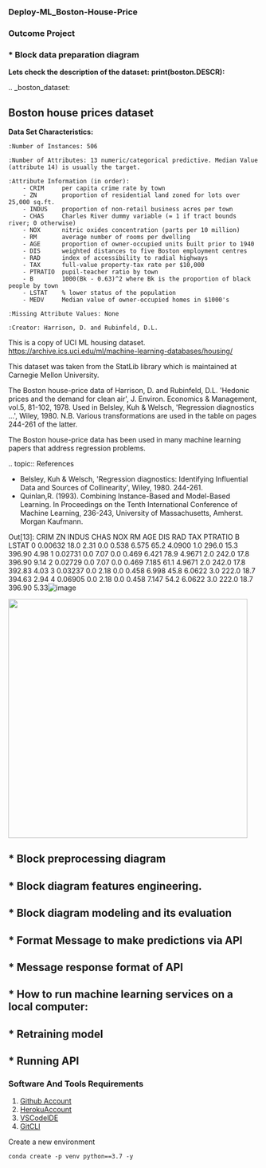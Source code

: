 ### Deploy-ML_Boston-House-Price

### Outcome Project
### * Block data preparation diagram

**Lets check the description of the dataset:**
**print(boston.DESCR):**

.. _boston_dataset:

Boston house prices dataset
---------------------------

**Data Set Characteristics:**  

    :Number of Instances: 506 

    :Number of Attributes: 13 numeric/categorical predictive. Median Value (attribute 14) is usually the target.

    :Attribute Information (in order):
        - CRIM     per capita crime rate by town
        - ZN       proportion of residential land zoned for lots over 25,000 sq.ft.
        - INDUS    proportion of non-retail business acres per town
        - CHAS     Charles River dummy variable (= 1 if tract bounds river; 0 otherwise)
        - NOX      nitric oxides concentration (parts per 10 million)
        - RM       average number of rooms per dwelling
        - AGE      proportion of owner-occupied units built prior to 1940
        - DIS      weighted distances to five Boston employment centres
        - RAD      index of accessibility to radial highways
        - TAX      full-value property-tax rate per $10,000
        - PTRATIO  pupil-teacher ratio by town
        - B        1000(Bk - 0.63)^2 where Bk is the proportion of black people by town
        - LSTAT    % lower status of the population
        - MEDV     Median value of owner-occupied homes in $1000's

    :Missing Attribute Values: None

    :Creator: Harrison, D. and Rubinfeld, D.L.

This is a copy of UCI ML housing dataset.
https://archive.ics.uci.edu/ml/machine-learning-databases/housing/


This dataset was taken from the StatLib library which is maintained at Carnegie Mellon University.

The Boston house-price data of Harrison, D. and Rubinfeld, D.L. 'Hedonic
prices and the demand for clean air', J. Environ. Economics & Management,
vol.5, 81-102, 1978.   Used in Belsley, Kuh & Welsch, 'Regression diagnostics
...', Wiley, 1980.   N.B. Various transformations are used in the table on
pages 244-261 of the latter.

The Boston house-price data has been used in many machine learning papers that address regression
problems.   
     
.. topic:: References

   - Belsley, Kuh & Welsch, 'Regression diagnostics: Identifying Influential Data and Sources of Collinearity', Wiley, 1980. 244-261.
   - Quinlan,R. (1993). Combining Instance-Based and Model-Based Learning. In Proceedings on the Tenth International Conference of Machine Learning, 236-243, University of Massachusetts, Amherst. Morgan Kaufmann.

Out[13]:
	CRIM	ZN	INDUS	CHAS	NOX	RM	AGE	DIS	RAD	TAX	PTRATIO	B	LSTAT
0	0.00632	18.0	2.31	0.0	0.538	6.575	65.2	4.0900	1.0	296.0	15.3	396.90	4.98
1	0.02731	0.0	7.07	0.0	0.469	6.421	78.9	4.9671	2.0	242.0	17.8	396.90	9.14
2	0.02729	0.0	7.07	0.0	0.469	7.185	61.1	4.9671	2.0	242.0	17.8	392.83	4.03
3	0.03237	0.0	2.18	0.0	0.458	6.998	45.8	6.0622	3.0	222.0	18.7	394.63	2.94
4	0.06905	0.0	2.18	0.0	0.458	7.147	54.2	6.0622	3.0	222.0	18.7	396.90	5.33![image](https://user-images.githubusercontent.com/103234274/204531631-7fbbc5ac-45f4-4e09-8146-c1539277b96b.png)



<img width="480" src="https://user-images.githubusercontent.com/14181114/131140417-38d2e647-8316-41d5-9b81-583ecd2668a0.png">

## * Block preprocessing diagram


## * Block diagram features engineering.


## * Block diagram modeling and its evaluation


## * Format Message to make predictions via API


## * Message response format of API


## * How to run machine learning services on a local computer:
  ## * Retraining model
  
  
  ## * Running API


### Software And Tools Requirements

1. [Github Account](https://github.com)
2. [HerokuAccount](https://heroku.com)
3. [VSCodeIDE](https://code.visualstudio.com/)
4. [GitCLI](https://git-scm.com/book/en/v2/Getting-Started-The-Command-Line)

Create a new environment

```
conda create -p venv python==3.7 -y
```
